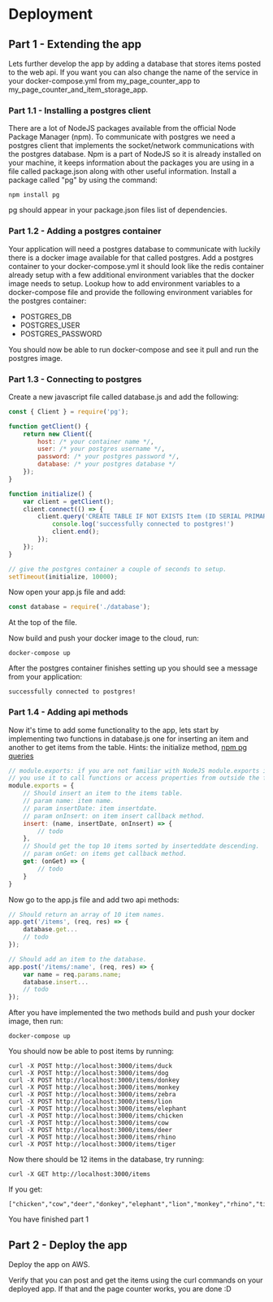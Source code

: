 # Deployment

## Part 1 - Extending the app

Lets further develop the app by adding a database that stores items posted to the web api. If you want you can also change the name of the service in your docker-compose.yml from my_page_counter_app to my_page_counter_and_item_storage_app.

### Part 1.1 - Installing a postgres client

There are a lot of NodeJS packages available from the official Node Package Manager (npm). To communicate with postgres we need a postgres client that implements the socket/network communications with the postgres database. Npm is a part of NodeJS so it is already installed on your machine, it keeps information about the packages you are using in a file called package.json along with other useful information. Install a package called "pg" by using the command:
~~~
npm install pg
~~~
pg should appear in your package.json files list of dependencies.

### Part 1.2 - Adding a postgres container

Your application will need a postgres database to communicate with luckily there is a docker image available for that called postgres.
Add a postgres container to your docker-compose.yml it should look like the redis container already setup with a few additional environment variables that the docker image needs to setup.
Lookup how to add environment variables to a docker-compose file and provide the following environment variables for the postgres container:

* POSTGRES_DB
* POSTGRES_USER
* POSTGRES_PASSWORD

You should now be able to run docker-compose and see it pull and run the postgres image.

### Part 1.3 - Connecting to postgres

Create a new javascript file called database.js and add the following:

~~~javascript
const { Client } = require('pg');

function getClient() {
    return new Client({
        host: /* your container name */,
        user: /* your postgres username */,
        password: /* your postgres password */,
        database: /* your postgres database */
    });
}

function initialize() {
    var client = getClient();
    client.connect(() => {
        client.query('CREATE TABLE IF NOT EXISTS Item (ID SERIAL PRIMARY KEY, Name VARCHAR(32) NOT NULL, InsertDate TIMESTAMP NOT NULL);', (err) => {
            console.log('successfully connected to postgres!')
            client.end();            
        });
    });
}

// give the postgres container a couple of seconds to setup.
setTimeout(initialize, 10000);
~~~

Now open your app.js file and add:
~~~javascript
const database = require('./database');
~~~
At the top of the file.

Now build and push your docker image to the cloud, run:
~~~
docker-compose up
~~~
After the postgres container finishes setting up you should see a message from your application:
~~~
successfully connected to postgres!
~~~

### Part 1.4 - Adding api methods

Now it's time to add some functionality to the app, lets start by implementing two functions in database.js one for inserting an item and another to get items from the table.
Hints: the initialize method, [npm pg queries](https://node-postgres.com/features/queries)

~~~javascript
// module.exports: if you are not familiar with NodeJS module.exports is similar to C#/C++ public access modifier.
// you use it to call functions or access properties from outside the file.  
module.exports = {
    // Should insert an item to the items table.
    // param name: item name.
    // param insertDate: item insertdate.
    // param onInsert: on item insert callback method.
    insert: (name, insertDate, onInsert) => {
        // todo
    },
    // Should get the top 10 items sorted by inserteddate descending.
    // param onGet: on items get callback method.
    get: (onGet) => {
        // todo
    }
}
~~~

Now go to the app.js file and add two api methods:

~~~javascript
// Should return an array of 10 item names.
app.get('/items', (req, res) => {
    database.get...
    // todo
});

// Should add an item to the database.
app.post('/items/:name', (req, res) => {
    var name = req.params.name;
    database.insert...
    // todo
});
~~~

After you have implemented the two methods build and push your docker image, then run:
~~~
docker-compose up
~~~

You should now be able to post items by running:
~~~
curl -X POST http://localhost:3000/items/duck
curl -X POST http://localhost:3000/items/dog
curl -X POST http://localhost:3000/items/donkey
curl -X POST http://localhost:3000/items/monkey
curl -X POST http://localhost:3000/items/zebra
curl -X POST http://localhost:3000/items/lion
curl -X POST http://localhost:3000/items/elephant
curl -X POST http://localhost:3000/items/chicken
curl -X POST http://localhost:3000/items/cow
curl -X POST http://localhost:3000/items/deer
curl -X POST http://localhost:3000/items/rhino
curl -X POST http://localhost:3000/items/tiger
~~~

Now there should be 12 items in the database, try running:
~~~
curl -X GET http://localhost:3000/items
~~~
If you get:
~~~
["chicken","cow","deer","donkey","elephant","lion","monkey","rhino","tiger","zebra"]
~~~
You have finished part 1

## Part 2 - Deploy the app

Deploy the app on AWS.

Verify that you can post and get the items using the curl commands on your deployed app. If that and the page counter works, you are done :D
